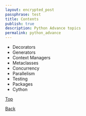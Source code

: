```yaml
---
layout: encrypted_post
passphrase: test
title: Contents
publish: true
description: Python Advance topics
permalink: python_advance
---
```


- Decorators
- Generators
- Context Managers
- Metaclasses
- Concurrency
- Parallelism
- Testing
- Packages
- Cython

[Top](#)

[Back](/python)
